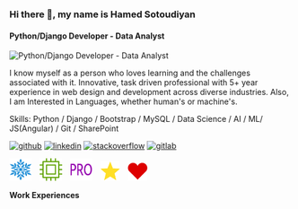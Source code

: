 ### Hi there 👋, my name is Hamed Sotoudiyan
#### Python/Django Developer - Data Analyst
![Python/Django Developer - Data Analyst](https://media-exp1.licdn.com/dms/image/C5616AQHIv8Tb9foolg/profile-displaybackgroundimage-shrink_200_800/0/1636213577066?e=1648684800&v=beta&t=7QO-rCgU-RoILNc3QaJanzuWprD5RDNsx2Orss-WUg4)

I know myself as a person who loves learning and the challenges associated with it. 
Innovative, task driven professional with 5+ year experience in web design and development across diverse industries. 
Also, I am Interested in Languages, whether human's or machine's.

Skills: Python / Django / Bootstrap / MySQL / Data Science / AI / ML/ JS(Angular) / Git / SharePoint


[<img src='https://cdn.jsdelivr.net/npm/simple-icons@3.0.1/icons/github.svg' alt='github' height='40'>](https://github.com/Hamed-Sotoudiyan)  [<img src='https://cdn.jsdelivr.net/npm/simple-icons@3.0.1/icons/linkedin.svg' alt='linkedin' height='40'>](https://www.linkedin.com/in/hamed-sotoudiyan/)  [<img src='https://cdn.jsdelivr.net/npm/simple-icons@3.0.1/icons/stackoverflow.svg' alt='stackoverflow' height='40'>](https://stackoverflow.com/users/https://stackoverflow.com/users/13000007/hamed-sotoudiyan)  [<img src='https://cdn.jsdelivr.net/npm/simple-icons@3.0.1/icons/gitlab.svg' alt='gitlab' height='40'>](https://gitlab.com/Hamed-Sotoudiyan)  

<a href='https://archiveprogram.github.com/'><img src='https://raw.githubusercontent.com/acervenky/animated-github-badges/master/assets/acbadge.gif' width='40' height='40'></a> <a href='https://docs.github.com/en/developers'><img src='https://raw.githubusercontent.com/acervenky/animated-github-badges/master/assets/devbadge.gif' width='40' height='40'></a> <a href='https://github.com/pricing'><img src='https://raw.githubusercontent.com/acervenky/animated-github-badges/master/assets/pro.gif' width='40' height='40'></a> <a href='https://stars.github.com/'><img src='https://raw.githubusercontent.com/acervenky/animated-github-badges/master/assets/starbadge.gif' width='35' height='35'></a> <a href='https://docs.github.com/en/github/supporting-the-open-source-community-with-github-sponsors'><img src='https://raw.githubusercontent.com/acervenky/animated-github-badges/master/assets/sponsorbadge.gif' width='35' height='35'></a> 

**Work Experiences**


